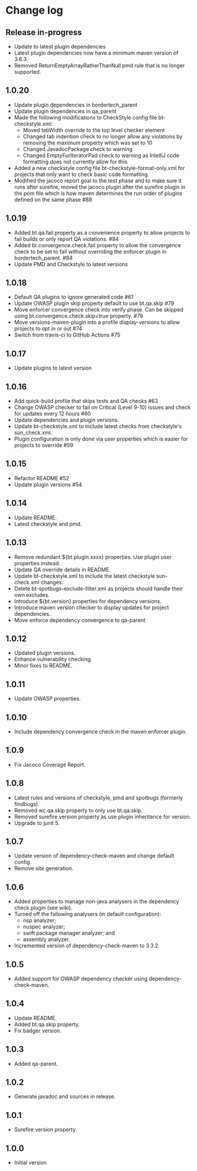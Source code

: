 # Change log

## Release in-progress
* Update to latest plugin dependencies
* Latest plugin dependencies now have a minimum maven version of 3.6.3.
* Removed ReturnEmptyArrayRatherThanNull pmd rule that is no longer supported.

## 1.0.20
* Update plugin dependencies in bordertech_parent
* Update plugin dependencies in qa_parent
* Made the following modifications to CheckStyle config file bt-checkstyle.xml:
  * Moved tabWidth override to the top level checker element
  * Changed tab indention check to no longer allow any violations by removing the maximum property which was set to 10
  * Changed JavadocPackage check to warning
  * Changed EmptyForIteratorPad check to warning as IntelliJ code formatting does not currently allow for this
* Added a new checkstyle config file bt-checkstyle-format-only.xml for projects that only want to check basic code formatting.
* Modified the jacoco report goal to the test phase and to make sure it runs after surefire, moved the jacoco plugin after the surefire plugin in the pom file which is how maven determines the run order of plugins defined on the same phase #88

## 1.0.19
* Added bt.qa.fail property as a convenience property to allow projects to fail builds or only report QA violations. #84
* Added bt.convergence.check.fail property to allow the convergence check to be set to fail without overriding the enforcer plugin in bordertech_parent. #84
* Update PMD and Checkstyle to latest versions

## 1.0.18
* Default QA plugins to ignore generated code #61
* Update OWASP plugin skip property default to use bt.qa.skip #79
* Move enforcer convergence check into verify phase. Can be skipped using bt.convergence.check.skip=true property. #78
* Move versions-maven-plugin into a profile display-versions to allow projects to opt in or out #74
* Switch from travis-ci to GitHub Actions #75

## 1.0.17
* Update plugins to latest version

## 1.0.16
* Add quick-build profile that skips tests and QA checks #63
* Change OWASP checker to fail on Critical (Level 9-10) issues and check for updates every 12 hours #60
* Update dependencies and plugin versions.
* Update bt-checkstyle.xml to include latest checks from checkstyle's sun_check.xml.
* Plugin configuration is only done via user properties which is easier for projects to override #59

## 1.0.15
* Refactor README #52
* Update plugin versions #54

## 1.0.14
* Update README.
* Latest checkstyle and pmd.

## 1.0.13
* Remove redundant ${bt.plugin.xxxx} properties. Use plugin user properties instead.
* Update QA override details in README.
* Update bt-checkstyle.xml to include the latest checkstyle sun-check.xml changes.
* Delete bt-spotbugs-exclude-filter.xml as projects should handle their own excludes.
* Introduce ${bt.version} properties for dependency versions.
* Introduce maven version checker to display updates for project dependencies.
* Move enforce dependency convergence to qa-parent

## 1.0.12
* Updated plugin versions.
* Enhance vulnerability checking.
* Minor fixes to README.

## 1.0.11
* Update OWASP properties.

## 1.0.10
* Include dependency convergence check in the maven enforcer plugin.

## 1.0.9
* Fix Jacoco Coverage Report.

## 1.0.8
* Latest rules and versions of checkstyle, pmd and spotbugs (formerly findbugs).
* Removed wc.qa.skip property to only use bt.qa.skip.
* Removed surefire.version property as use plugin inheritance for version.
* Upgrade to junit 5.

## 1.0.7
* Update version of dependency-check-maven and change default config.
* Remove site generation.

## 1.0.6
* Added properties to manage non-java analysers in the dependency check plugin (see wiki).
* Turned off the following analysers (in default configuration):
  * nsp analyzer;
  * nuspec analyzer;
  * swift package manager analyzer; and
  * assembly analyzer.
* Incremented version of dependency-check-maven to 3.3.2.

## 1.0.5
* Added support for OWASP dependency checker using dependency-check-maven.

## 1.0.4
* Update README.
* Added bt.qa.skip property.
* Fix badger version.

## 1.0.3
* Added qa-parent.

## 1.0.2
* Generate javadoc and sources in release.

## 1.0.1
* Surefire version property.

## 1.0.0
* Initial version
